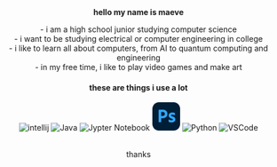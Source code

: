 <div align="center">
  <b> hello my name is maeve </b>
  <br />
<p> 
- i am a high school junior studying computer science
  <br />
- i want to be studying electrical or computer engineering in college
  <br />
- i like to learn all about computers, from AI to quantum computing and engineering
  <br />
- in my free time, i like to play video games and make art 
  <br />
</p>
</div>

<div align = "center">
<h4> these are things i use a lot</h4>
<img alt = "intellij" src= "https://raw.githubusercontent.com/marwin1991/profile-technology-icons/refs/heads/main/icons/intellij.png" width = "10%" />
<img alt = "Java" src = "https://raw.githubusercontent.com/marwin1991/profile-technology-icons/refs/heads/main/icons/java.png" width = "10%"/>
<img alt = "Jypter Notebook" src = "https://raw.githubusercontent.com/marwin1991/profile-technology-icons/refs/heads/main/icons/jupyter_notebook.png" width = "10%" />
<img src= "Photoshop.svg" alt="Photoshop" width = "10%">
<img alt="Python" src="https://raw.githubusercontent.com/marwin1991/profile-technology-icons/refs/heads/main/icons/python.png" width = "10%" />
<img alt = "VSCode" src = "https://raw.githubusercontent.com/marwin1991/profile-technology-icons/refs/heads/main/icons/visual_studio_code.png" width = "10%" />
<br />
<br />

<p>thanks </p>

</div>
